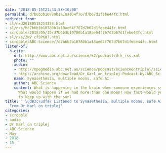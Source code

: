```yaml
---
date: "2018-05-15T21:43:58+10:00"
permalink: d7b6b3b10780b1a18ae64f767d7b67d1febe44fc.html
redirect_from:
- sl/n/d20180515214358.html
- sl/n/s/hd7b6b3b10780b1a18ae64f767d7b67d1febe44fc.html
- scrobble/2018/05/15/d7b6b3b10780b1a18ae64f767d7b67d1febe44fc.html
- sl/n/s/ZNV_cfSPKU7.html
- scrobble/ABC-Science//d7b6b3b10780b1a18ae64f767d7b67d1febe44fc.html
listen-of:
  h-cite:
    url: http://www.abc.net.au/science/k2/podcast/drk_rss.xml
    photo: ""
    audio:
    - http://mpegmedia.abc.net.au/science/podcast/scienceontriplej/scienceontriplej20170810.mp3
    - http://archive.org/download/Dr_Karl_on_triplej-Podcast-by-ABC_Science/Synasethesia_multiple_moons_safe_AI.mp3
    name: Synasethesia, multiple moons, safe AI
    author: ABC Science
    content: What is happening in the brain when someone experiences synasethesia?
      What would happen if we had more than one moon? How fast would you need to travel
      to keep up with the sun?
title: ' \ud83c\udfa7 Listened to Synasethesia, multiple moons, safe AI by ABC Science
  From Dr Karl on triplej'
categories:
- scrobble
- audio
- Dr Karl on triplej
- ABC Science
- May
- 2018
- 15
---
```

